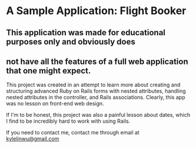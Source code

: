 # A Sample Application: Flight Booker

## This application was made for educational purposes only and obviously does
## not have all the features of a full web application that one might expect.

This project was created in an attempt to learn more about creating and structuring advanced Ruby on Rails forms with nested attributes, handling nested attributes in the controller, and Rails associations. Clearly, this app was no lesson on front-end web design.

If I'm to be honest, this project was also a painful lesson
about dates, which I find to be incredibly hard to work with using Rails.

If you need to contact me, contact me through email at kylelinwu@gmail.com
